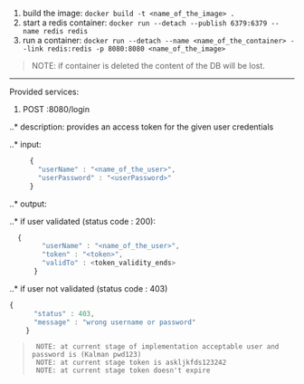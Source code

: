1. build the image: `docker build -t <name_of_the_image> .`
2. start a redis container: `docker run --detach --publish 6379:6379 --name redis redis`
3. run a container: `docker run --detach --name <name_of_the_container> --link redis:redis -p 8080:8080 <name_of_the_image>`

> NOTE: if container is deleted the content of the DB will be lost.

---

Provided services:

1. POST <host>:8080/login

  ..* description: provides an access token for the given user credentials

  ..* input:
 ```javascript
      {
        "userName" : "<name_of_the_user>",
        "userPassword" : "<userPassword>"
      }
```
  ..* output:

  ..* if user validated (status code : 200):
```javascript
  {
        "userName" : "<name_of_the_user>",
        "token" : "<token>",
        "validTo" : <token_validity_ends>
      }
```
  ..* if user not validated (status code : 403)
  ```javascript
  {
        "status" : 403,
        "message" : "wrong username or password"
      }
```
>      NOTE: at current stage of implementation acceptable user and password is (Kalman pwd123)
>      NOTE: at current stage token is askljkfds123242
>      NOTE: at current stage token doesn't expire
